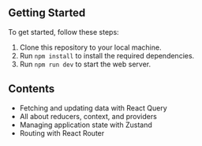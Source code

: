 

## Getting Started

To get started, follow these steps:

1. Clone this repository to your local machine.
2. Run `npm install` to install the required dependencies.
3. Run `npm run dev` to start the web server. 

## Contents  

- Fetching and updating data with React Query
- All about reducers, context, and providers
- Managing application state with Zustand
- Routing with React Router 


